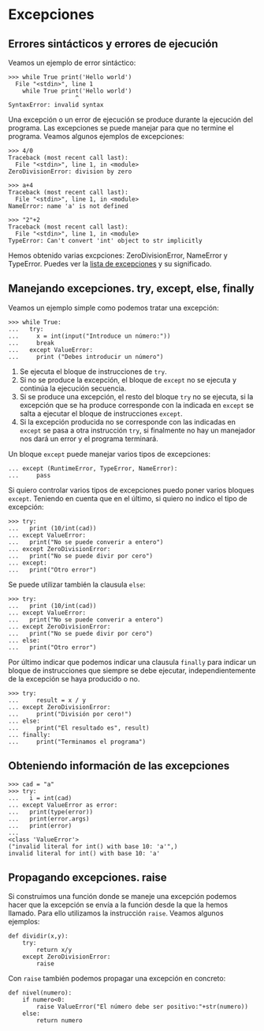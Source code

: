# Excepciones

## Errores sintácticos y errores de ejecución

Veamos un ejemplo de error sintáctico:

	>>> while True print('Hello world')
	  File "<stdin>", line 1
	    while True print('Hello world')
	                   ^
	SyntaxError: invalid syntax

Una excepción o un error de ejecución se produce durante la ejecución del programa. Las excepciones se puede manejar para que no termine el programa. Veamos algunos ejemplos de excepciones:

	>>> 4/0
	Traceback (most recent call last):
	  File "<stdin>", line 1, in <module>
	ZeroDivisionError: division by zero	

	>>> a+4
	Traceback (most recent call last):
	  File "<stdin>", line 1, in <module>
	NameError: name 'a' is not defined	

	>>> "2"+2
	Traceback (most recent call last):
	  File "<stdin>", line 1, in <module>
	TypeError: Can't convert 'int' object to str implicitly

Hemos obtenido varias excpciones: ZeroDivisionError, NameError y TypeError. Puedes ver la [lista de excepciones](https://docs.python.org/3.4/library/exceptions.html#bltin-exceptions) y su significado.

## Manejando excepciones. try, except, else, finally

Veamos un ejemplo simple como podemos tratar una excepción:

	>>> while True:
	...   try:
	...     x = int(input("Introduce un número:"))
	...     break
	...   except ValueError:
	...     print ("Debes introducir un número")

1. Se ejecuta el bloque de instrucciones de `try`.
2. Si no se produce la excepción, el bloque de `except` no se ejecuta y continúa la ejecución secuencia.
3. Si se produce una excepción, el resto del bloque `try` no se ejecuta, si la excepción que se ha produce corresponde con la indicada en `except` se salta a ejecutar el bloque de instrucciones `except`.
4. Si la excepción producida no se corresponde con las indicadas en `except` se pasa a otra instrucción `try`, si finalmente no hay un manejador nos dará un error y el programa terminará.

Un bloque `except` puede manejar varios tipos de excepciones:

	... except (RuntimeError, TypeError, NameError):
	...     pass

Si quiero controlar varios tipos de excepciones puedo poner varios bloques `except`. Teniendo en cuenta que en el último, si quiero no indico el tipo de excepción:

	>>> try:
	...   print (10/int(cad))
	... except ValueError:
	...   print("No se puede converir a entero")
	... except ZeroDivisionError:
	...   print("No se puede divir por cero")
	... except:
	...   print("Otro error")

Se puede utilizar también la clausula `else`:

	>>> try:
	...   print (10/int(cad))
	... except ValueError:
	...   print("No se puede converir a entero")
	... except ZeroDivisionError:
	...   print("No se puede divir por cero")
	... else:
	...   print("Otro error")

Por último indicar que podemos indicar una clausula `finally` para indicar un bloque de instrucciones que siempre se debe ejecutar, independientemente de la excepción se haya producido o no.

	>>> try:
	...     result = x / y
	... except ZeroDivisionError:
	...     print("División por cero!")
	... else:
	...     print("El resultado es", result)
	... finally:
	...     print("Terminamos el programa")


## Obteniendo información de las excepciones

	>>> cad = "a"
	>>> try:
	...   i = int(cad)
	... except ValueError as error:
	...   print(type(error))
	...   print(error.args)
	...   print(error)
	... 
	<class 'ValueError'>
	("invalid literal for int() with base 10: 'a'",)
	invalid literal for int() with base 10: 'a'

## Propagando excepciones. raise

Si construimos una función donde se maneje una excepción podemos hacer que la excepción se envía a la función desde la que la hemos llamado. Para ello utilizamos la instrucción `raise`. Veamos algunos ejemplos:

	def dividir(x,y):
		try:
			return x/y
		except ZeroDivisionError:
			raise 

Con `raise` también podemos propagar una excepción en concreto:

	def nivel(numero):
		if numero<0:
			raise ValueError("El número debe ser positivo:"+str(numero))
		else:
			return numero
